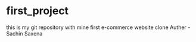# first_project
this is my git repository with mine first e-commerce website clone
Auther - Sachin Saxena
